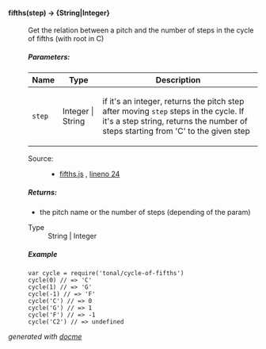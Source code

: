 <!-- START docme generated API please keep comment here to allow auto update -->
<!-- DON'T EDIT THIS SECTION, INSTEAD RE-RUN docme TO UPDATE -->

<div>
<div class="jsdoc-githubify">
<section>
<article>
<div class="container-overview">
<dl class="details">
</dl>
</div>
<dl>
<dt>
<h4 class="name" id="fifths"><span class="type-signature"></span>fifths<span class="signature">(step)</span><span class="type-signature"> &rarr; {String|Integer}</span></h4>
</dt>
<dd>
<div class="description">
<p>Get the relation between a pitch and the number of steps in the
cycle of fifths (with root in C)</p>
</div>
<h5>Parameters:</h5>
<table class="params">
<thead>
<tr>
<th>Name</th>
<th>Type</th>
<th class="last">Description</th>
</tr>
</thead>
<tbody>
<tr>
<td class="name"><code>step</code></td>
<td class="type">
<span class="param-type">Integer</span>
|
<span class="param-type">String</span>
</td>
<td class="description last"><p>if it's an integer, returns the pitch step after
moving <code>step</code> steps in the cycle. If it's a step string, returns the number
of steps starting from 'C' to the given step</p></td>
</tr>
</tbody>
</table>
<dl class="details">
<dt class="tag-source">Source:</dt>
<dd class="tag-source"><ul class="dummy">
<li>
<a href="https://github.com/danigb/tonal/blob/master/fifths.js">fifths.js</a>
<span>, </span>
<a href="https://github.com/danigb/tonal/blob/master/fifths.js#L24">lineno 24</a>
</li>
</ul></dd>
</dl>
<h5>Returns:</h5>
<div class="param-desc">
<ul>
<li>the pitch name or the number of steps (depending of the param)</li>
</ul>
</div>
<dl>
<dt>
Type
</dt>
<dd>
<span class="param-type">String</span>
|
<span class="param-type">Integer</span>
</dd>
</dl>
<h5>Example</h5>
<pre class="prettyprint"><code>var cycle = require('tonal/cycle-of-fifths')
cycle(0) // => 'C'
cycle(1) // => 'G'
cycle(-1) // => 'F'
cycle('C') // => 0
cycle('G') // => 1
cycle('F') // => -1
cycle('C2') // => undefined</code></pre>
</dd>
</dl>
</article>
</section>
</div>

*generated with [docme](https://github.com/thlorenz/docme)*
</div>
<!-- END docme generated API please keep comment here to allow auto update -->
